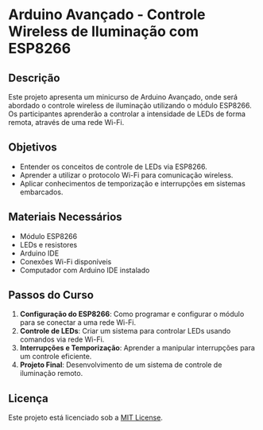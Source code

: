 
# Arduino Avançado - Controle Wireless de Iluminação com ESP8266

## Descrição

Este projeto apresenta um minicurso de Arduino Avançado, onde será abordado o controle wireless de iluminação utilizando o módulo ESP8266. Os participantes aprenderão a controlar a intensidade de LEDs de forma remota, através de uma rede Wi-Fi.

## Objetivos

- Entender os conceitos de controle de LEDs via ESP8266.
- Aprender a utilizar o protocolo Wi-Fi para comunicação wireless.
- Aplicar conhecimentos de temporização e interrupções em sistemas embarcados.

## Materiais Necessários

- Módulo ESP8266
- LEDs e resistores
- Arduino IDE
- Conexões Wi-Fi disponíveis
- Computador com Arduino IDE instalado

## Passos do Curso

1. **Configuração do ESP8266**: Como programar e configurar o módulo para se conectar a uma rede Wi-Fi.
2. **Controle de LEDs**: Criar um sistema para controlar LEDs usando comandos via rede Wi-Fi.
3. **Interrupções e Temporização**: Aprender a manipular interrupções para um controle eficiente.
4. **Projeto Final**: Desenvolvimento de um sistema de controle de iluminação remoto.

## Licença

Este projeto está licenciado sob a [MIT License](LICENSE).
